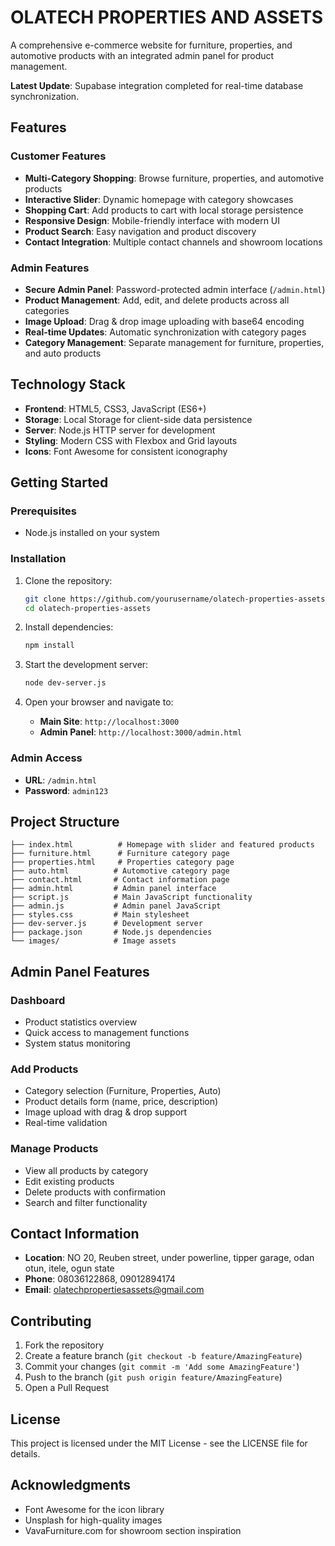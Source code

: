 # OLATECH PROPERTIES AND ASSETS

A comprehensive e-commerce website for furniture, properties, and automotive products with an integrated admin panel for product management.

**Latest Update**: Supabase integration completed for real-time database synchronization.

## Features

### Customer Features
- **Multi-Category Shopping**: Browse furniture, properties, and automotive products
- **Interactive Slider**: Dynamic homepage with category showcases
- **Shopping Cart**: Add products to cart with local storage persistence
- **Responsive Design**: Mobile-friendly interface with modern UI
- **Product Search**: Easy navigation and product discovery
- **Contact Integration**: Multiple contact channels and showroom locations

### Admin Features
- **Secure Admin Panel**: Password-protected admin interface (`/admin.html`)
- **Product Management**: Add, edit, and delete products across all categories
- **Image Upload**: Drag & drop image uploading with base64 encoding
- **Real-time Updates**: Automatic synchronization with category pages
- **Category Management**: Separate management for furniture, properties, and auto products

## Technology Stack

- **Frontend**: HTML5, CSS3, JavaScript (ES6+)
- **Storage**: Local Storage for client-side data persistence
- **Server**: Node.js HTTP server for development
- **Styling**: Modern CSS with Flexbox and Grid layouts
- **Icons**: Font Awesome for consistent iconography

## Getting Started

### Prerequisites
- Node.js installed on your system

### Installation

1. Clone the repository:
   ```bash
   git clone https://github.com/yourusername/olatech-properties-assets.git
   cd olatech-properties-assets
   ```

2. Install dependencies:
   ```bash
   npm install
   ```

3. Start the development server:
   ```bash
   node dev-server.js
   ```

4. Open your browser and navigate to:
   - **Main Site**: `http://localhost:3000`
   - **Admin Panel**: `http://localhost:3000/admin.html`

### Admin Access
- **URL**: `/admin.html`
- **Password**: `admin123`

## Project Structure

```
├── index.html          # Homepage with slider and featured products
├── furniture.html      # Furniture category page
├── properties.html     # Properties category page
├── auto.html          # Automotive category page
├── contact.html       # Contact information page
├── admin.html         # Admin panel interface
├── script.js          # Main JavaScript functionality
├── admin.js           # Admin panel JavaScript
├── styles.css         # Main stylesheet
├── dev-server.js      # Development server
├── package.json       # Node.js dependencies
└── images/            # Image assets
```

## Admin Panel Features

### Dashboard
- Product statistics overview
- Quick access to management functions
- System status monitoring

### Add Products
- Category selection (Furniture, Properties, Auto)
- Product details form (name, price, description)
- Image upload with drag & drop support
- Real-time validation

### Manage Products
- View all products by category
- Edit existing products
- Delete products with confirmation
- Search and filter functionality

## Contact Information

- **Location**: NO 20, Reuben street, under powerline, tipper garage, odan otun, itele, ogun state
- **Phone**: 08036122868, 09012894174
- **Email**: olatechpropertiesassets@gmail.com

## Contributing

1. Fork the repository
2. Create a feature branch (`git checkout -b feature/AmazingFeature`)
3. Commit your changes (`git commit -m 'Add some AmazingFeature'`)
4. Push to the branch (`git push origin feature/AmazingFeature`)
5. Open a Pull Request

## License

This project is licensed under the MIT License - see the LICENSE file for details.

## Acknowledgments

- Font Awesome for the icon library
- Unsplash for high-quality images
- VavaFurniture.com for showroom section inspiration